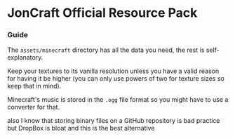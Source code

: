 # JonCraft Official Resource Pack

### Guide

The `assets/minecraft` directory has all the data you need, the rest is self-explanatory.

Keep your textures to its vanilla resolution unless you have a valid reason for having it be higher (you can only use powers of two for texture sizes so keep that in mind).

Minecraft's music is stored in the `.ogg` file format so you might have to use a converter for that.

also I know that storing binary files on a GitHub repository is bad practice but DropBox is bloat and this is the best alternative
